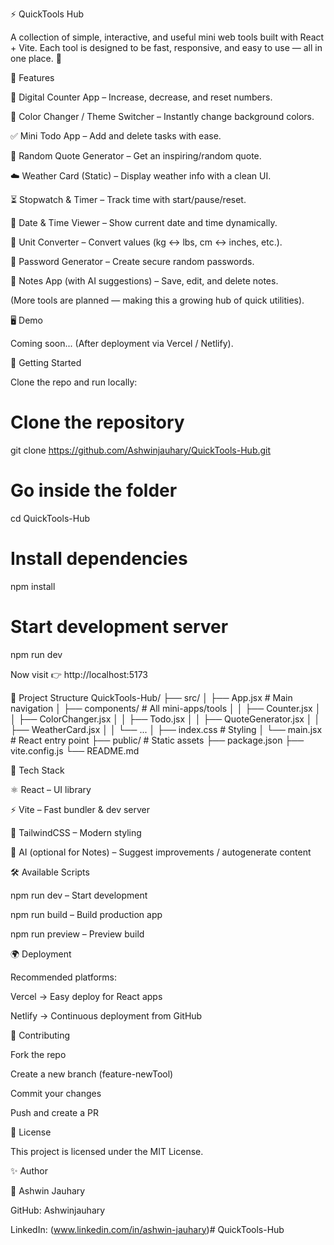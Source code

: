 ⚡ QuickTools Hub

A collection of simple, interactive, and useful mini web tools built with React + Vite.
Each tool is designed to be fast, responsive, and easy to use — all in one place. 🚀

🌟 Features

🔢 Digital Counter App – Increase, decrease, and reset numbers.

🎨 Color Changer / Theme Switcher – Instantly change background colors.

✅ Mini Todo App – Add and delete tasks with ease.

💬 Random Quote Generator – Get an inspiring/random quote.

☁️ Weather Card (Static) – Display weather info with a clean UI.

⏳ Stopwatch & Timer – Track time with start/pause/reset.

📅 Date & Time Viewer – Show current date and time dynamically.

🔄 Unit Converter – Convert values (kg ↔ lbs, cm ↔ inches, etc.).

🔐 Password Generator – Create secure random passwords.

📝 Notes App (with AI suggestions) – Save, edit, and delete notes.

(More tools are planned — making this a growing hub of quick utilities).

🖥️ Demo

Coming soon... (After deployment via Vercel / Netlify).

🚀 Getting Started

Clone the repo and run locally:

# Clone the repository
git clone https://github.com/Ashwinjauhary/QuickTools-Hub.git

# Go inside the folder
cd QuickTools-Hub

# Install dependencies
npm install

# Start development server
npm run dev


Now visit 👉 http://localhost:5173

📂 Project Structure
QuickTools-Hub/
├── src/
│   ├── App.jsx              # Main navigation
│   ├── components/          # All mini-apps/tools
│   │   ├── Counter.jsx
│   │   ├── ColorChanger.jsx
│   │   ├── Todo.jsx
│   │   ├── QuoteGenerator.jsx
│   │   ├── WeatherCard.jsx
│   │   └── ...
│   ├── index.css            # Styling
│   └── main.jsx             # React entry point
├── public/                  # Static assets
├── package.json
├── vite.config.js
└── README.md

🎨 Tech Stack

⚛️ React – UI library

⚡ Vite – Fast bundler & dev server

🎨 TailwindCSS – Modern styling

🤖 AI (optional for Notes) – Suggest improvements / autogenerate content

🛠️ Available Scripts

npm run dev – Start development

npm run build – Build production app

npm run preview – Preview build

🌍 Deployment

Recommended platforms:

Vercel → Easy deploy for React apps

Netlify → Continuous deployment from GitHub

🤝 Contributing

Fork the repo

Create a new branch (feature-newTool)

Commit your changes

Push and create a PR

📜 License

This project is licensed under the MIT License.

✨ Author

👤 Ashwin Jauhary

GitHub: Ashwinjauhary

LinkedIn: (www.linkedin.com/in/ashwin-jauhary)#   Q u i c k T o o l s - H u b  
 